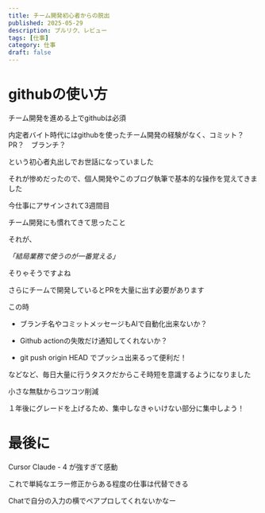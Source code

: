 ```yaml
---
title: チーム開発初心者からの脱出
published: 2025-05-29
description: プルリク、レビュー
tags: [仕事]
category: 仕事
draft: false
---
```


# githubの使い方

チーム開発を進める上でgithubは必須

内定者バイト時代にはgithubを使ったチーム開発の経験がなく、コミット？　PR？　ブランチ？

という初心者丸出しでお世話になっていました

それが惨めだったので、個人開発やこのブログ執筆で基本的な操作を覚えてきました

今仕事にアサインされて3週間目

チーム開発にも慣れてきて思ったこと

それが、

*「結局業務で使うのが一番覚える」*

そりゃそうですよね

さらにチームで開発しているとPRを大量に出す必要があります

この時

- ブランチ名やコミットメッセージもAIで自動化出来ないか？

- Github actionの失敗だけ通知してくれないか？

- git push origin HEAD でプッシュ出来るって便利だ！

などなど、毎日大量に行うタスクだからこそ時短を意識するようになりました

小さな無駄からコツコツ削減

１年後にグレードを上げるため、集中しなきゃいけない部分に集中しよう！

# 最後に

Cursor Claude - 4 が強すぎて感動

これで単純なエラー修正からある程度の仕事は代替できる

Chatで自分の入力の横でペアプロしてくれないかなー